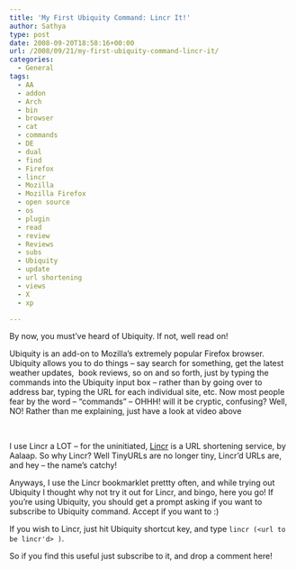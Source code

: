 ```yaml
---
title: 'My First Ubiquity Command: Lincr It!'
author: Sathya
type: post
date: 2008-09-20T18:58:16+00:00
url: /2008/09/21/my-first-ubiquity-command-lincr-it/
categories:
  - General
tags:
  - AA
  - addon
  - Arch
  - bin
  - browser
  - cat
  - commands
  - DE
  - dual
  - find
  - Firefox
  - lincr
  - Mozilla
  - Mozilla Firefox
  - open source
  - os
  - plugin
  - read
  - review
  - Reviews
  - subs
  - Ubiquity
  - update
  - url shortening
  - views
  - X
  - xp

---
```

By now, you must&#8217;ve heard of Ubiquity. If not, well read on! 

<link rel="commands" href="http://sathyasays.com/wp-content/lincr.js" name="Lincr It!" />
Ubiquity is an add-on to Mozilla&#8217;s extremely popular Firefox browser. Ubiquity allows you to do things &#8211; say search for something, get the latest weather updates,  book reviews, so on and so forth, just by typing the commands into the Ubiquity input box &#8211; rather than by going over to address bar, typing the URL for each individual site, etc. Now most people fear by the word &#8211; &#8220;commands&#8221; &#8211; OHHH! will it be cryptic, confusing? Well, NO! Rather than me explaining, just have a look at video above

 

I use Lincr a LOT &#8211; for the uninitiated, [Lincr][1] is a URL shortening service, by Aalaap. So why Lincr? Well TinyURLs are no longer tiny, Lincr&#8217;d URLs are, and hey &#8211; the name&#8217;s catchy! 

Anyways, I use the Lincr bookmarklet prettty often, and while trying out Ubiquity I thought why not try it out for Lincr, and bingo, here you go! If you&#8217;re using Ubiquity, you should get a prompt asking if you want to subscribe to Ubiquity command. Accept if you want to :)

If you wish to Lincr, just hit Ubiquity shortcut key, and type `lincr (<url to be lincr'd> )`.

So if you find this useful just subscribe to it, and drop a comment here!

 [1]: http://lin.cr/